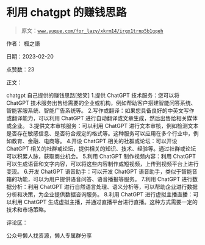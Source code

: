# 利用 chatgpt 的赚钱思路

> 原文：[`www.yuque.com/for_lazy/xkrm14/irgx1trnp5b1gqeh`](https://www.yuque.com/for_lazy/xkrm14/irgx1trnp5b1gqeh)



作者： 楓之語



日期：2023-02-20



点赞数：23



正文：



chatgpt 自己提供的赚钱思路[憨笑] 1.提供 ChatGPT 技术服务：您可以将 ChatGPT 技术服务出售给需要的企业或机构，例如帮助客户搭建智能问答系统、智能客服系统、智能广告系统等。 2.写作或翻译：如果您具备良好的中英文写作或翻译能力，可以利用 ChatGPT 进行自动翻译或文章生成，然后出售给相关媒体或企业。 3.提供文本审核服务：可以利用 ChatGPT 进行文本审核，例如检测文本是否存在敏感信息、是否符合规定的格式等。这种服务可以应用在多个行业中，例如教育、金融、电商等。 4.开设 ChatGPT 相关的社群或论坛：可以开设 ChatGPT 相关的社群或论坛，提供相关的知识、技术、经验等。通过社群或论坛可以积累人脉，获取商业机会。 5.利用 ChatGPT 制作视频内容：利用 ChatGPT 可以生成语音和文字内容，可以将这些内容制作成短视频，上传到视频平台上进行变现。 6.开发 ChatGPT 语音助手：可以开发 ChatGPT 语音助手，类似于智能音箱的功能，可以为用户提供语音问答、语音播报等服务。 7.利用 ChatGPT 进行数据分析：利用 ChatGPT 进行自然语言处理、语义分析等，可以帮助企业进行数据分析和决策，为企业提供数据咨询服务。 8.利用 ChatGPT 进行虚拟主播直播：可以利用 ChatGPT 生成虚拟主播，并通过直播平台进行直播。这种方式需要一定的技术和市场策略。



评论区：



公众号懒人找资源，懒人专属群分享

